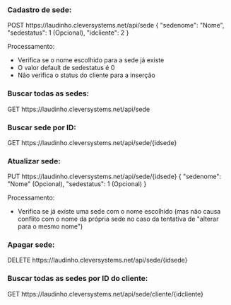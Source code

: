<h3>Cadastro de sede:</h3>
POST 
https://laudinho.cleversystems.net/api/sede
{
  "sedenome": "Nome",
  "sedestatus": 1 (Opcional),
  "idcliente": 2
}

Processamento:
- Verifica se o nome escolhido para a sede já existe
- O valor default de sedestatus é 0
- Não verifica o status do cliente para a inserção

<h3>Buscar todas as sedes:</h3>
GET
https://laudinho.cleversystems.net/api/sede

<h3>Buscar sede por ID:</h3>
GET
https://laudinho.cleversystems.net/api/sede/{idsede}

<h3>Atualizar sede:</h3>
PUT
https://laudinho.cleversystems.net/api/sede/{idsede}
{
  "sedenome": "Nome" (Opcional),
  "sedestatus": 1 (Opcional)
}

Processamento:
- Verifica se já existe uma sede com o nome escolhido (mas não causa conflito com o nome da própria sede no caso da tentativa de "alterar para o mesmo nome")

<h3>Apagar sede:</h3>
DELETE
https://laudinho.cleversystems.net/api/sede/{idsede}

<h3>Buscar todas as sedes por ID do cliente:</h3>
GET
https://laudinho.cleversystems.net/api/sede/cliente/{idcliente}